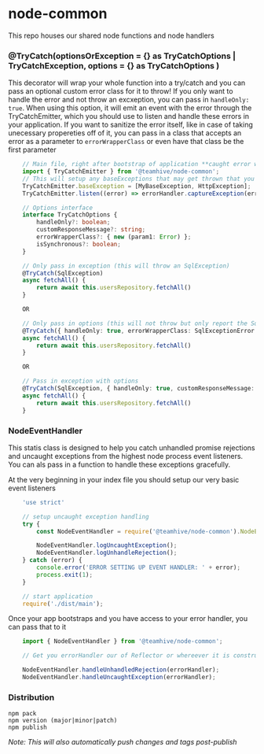 # node-common
This repo houses our shared node functions and node handlers


### @TryCatch(optionsOrException = {} as TryCatchOptions | TryCatchException, options = {} as TryCatchOptions )
This decorator will wrap your whole function into a try/catch and you can pass an optional custom error class for it to throw! If you only want to handle the error and not throw an excxeption, you can pass in `handleOnly: true`. When using this option, it will emit an event with the error through the TryCatchEmitter, which you should use to listen and handle these errors in your application. If you want to sanitize the error itself, like in case of taking unecessary propereties off of it, you can pass in a class that accepts an error as a parameter to `errorWrapperClass` or even have that class be the first parameter

```typescript
    // Main file, right after bootstrap of application **caught error will be handled here**
    import { TryCatchEmitter } from '@teamhive/node-common';
    // This will setup any baseExceptions that may get thrown that you dont want to wrap with the wrapping class
    TryCatchEmitter.baseException = [MyBaseException, HttpException];
    TryCatchEmitter.listen((error) => errorHandler.captureException(error));

    // Options interface
    interface TryCatchOptions {
        handleOnly?: boolean;
        customResponseMessage?: string;
        errorWrapperClass?: { new (param1: Error) };
        isSynchronous?: boolean;
    }

    // Only pass in exception (this will throw an SqlException)
    @TryCatch(SqlException)
    async fetchAll() {
        return await this.usersRepository.fetchAll()
    }

    OR

    // Only pass in options (this will not throw but only report the SqlExceptionError)
    @TryCatch({ handleOnly: true, errorWrapperClass: SqlExceptionError })
    async fetchAll() {
        return await this.usersRepository.fetchAll()
    }

    OR

    // Pass in exception with options
    @TryCatch(SqlException, { handleOnly: true, customResponseMessage: 'error creating content' })
    async fetchAll() {
        return await this.usersRepository.fetchAll()
    }
```



### NodeEventHandler
This statis class is designed to help you catch unhandled promise rejections and uncaught exceptions from the highest node process event listeners. You can als pass in a function to handle these exceptions gracefully.

At the very beginning in your index file you should setup our very basic event listeners
```typescript
    'use strict'

    // setup uncaught exception handling
    try {
        const NodeEventHandler = require('@teamhive/node-common').NodeEventHandler;

        NodeEventHandler.logUncaughtException();
        NodeEventHandler.logUnhandleRejection();
    } catch (error) {
        console.error('ERROR SETTING UP EVENT HANDLER: ' + error);
        process.exit(1);
    }

    // start application
    require('./dist/main');
```

Once your app bootstraps and you have access to your error handler, you can pass that to it
```typescript
    import { NodeEventHandler } from '@teamhive/node-common';

    // Get you errorHandler our of Reflector or whereever it is constructed

    NodeEventHandler.handleUnhandledRejection(errorHandler);
    NodeEventHandler.handleUncaughtException(errorHandler);
```




### Distribution
```
npm pack
npm version (major|minor|patch)
npm publish
```

_Note: This will also automatically push changes and tags post-publish_